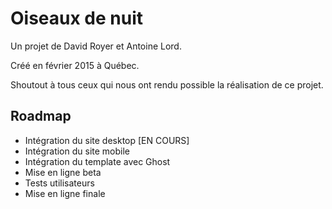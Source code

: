 # Oiseaux de nuit

Un projet de David Royer et Antoine Lord.

Créé en février 2015 à Québec.

Shoutout à tous ceux qui nous ont rendu possible la réalisation de ce projet.

## Roadmap

- Intégration du site desktop [EN COURS]
- Intégration du site mobile
- Intégration du template avec Ghost
- Mise en ligne beta
- Tests utilisateurs
- Mise en ligne finale

